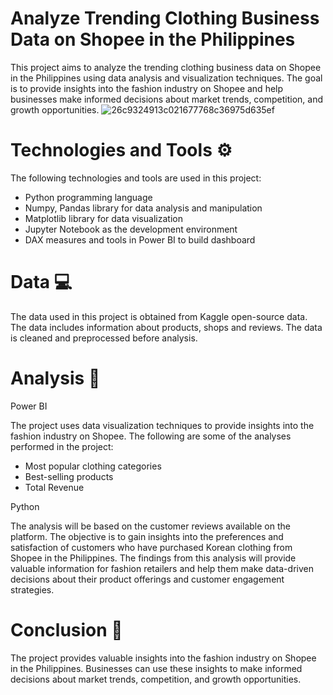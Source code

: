 # Analyze Trending Clothing Business Data on Shopee in the Philippines
This project aims to analyze the trending clothing business data on Shopee in the Philippines using data analysis and visualization techniques. The goal is to provide insights into the fashion industry on Shopee and help businesses make informed decisions about market trends, competition, and growth opportunities.
![26c9324913c021677768c36975d635ef](https://user-images.githubusercontent.com/124249298/218305832-3894c307-81bd-470e-8f2b-31bd63875f28.png)

# Technologies and Tools ⚙
The following technologies and tools are used in this project:
- Python programming language
- Numpy, Pandas library for data analysis and manipulation
- Matplotlib library for data visualization
- Jupyter Notebook as the development environment
- DAX measures and tools in Power BI to build dashboard

# Data 💻
The data used in this project is obtained from Kaggle open-source data. The data includes information about products, shops and reviews. The data is cleaned and preprocessed before analysis.

# Analysis 🔎
Power BI

The project uses data visualization techniques to provide insights into the fashion industry on Shopee. The following are some of the analyses performed in the project:
- Most popular clothing categories
- Best-selling products
- Total Revenue

Python

The analysis will be based on the customer reviews available on the platform. The objective is to gain insights into the preferences and satisfaction of customers who have purchased Korean clothing from Shopee in the Philippines. The findings from this analysis will provide valuable information for fashion retailers and help them make data-driven decisions about their product offerings and customer engagement strategies.

# Conclusion 📑
The project provides valuable insights into the fashion industry on Shopee in the Philippines. Businesses can use these insights to make informed decisions about market trends, competition, and growth opportunities.
